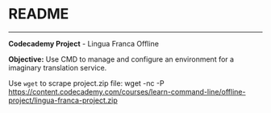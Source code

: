 # README
________________________________________________________________________________

**Codecademy Project** - Lingua Franca Offline

**Objective:**  Use CMD to manage and configure an environment for a imaginary
 translation service.


Use `wget` to scrape project.zip file:
 wget -nc -P https://content.codecademy.com/courses/learn-command-line/offline-project/lingua-franca-project.zip
